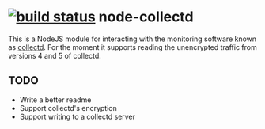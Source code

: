 [![build status](https://secure.travis-ci.org/slyons/node-collectd.png)](http://travis-ci.org/slyons/node-collectd)
node-collectd
=============

This is a NodeJS module for interacting with the monitoring software known as [collectd](http://collectd.org/). For the moment it supports reading the unencrypted traffic from versions 4 and 5 of collectd.

TODO
----

*	Write a better readme
*	Support collectd's encryption
*	Support writing to a collectd server